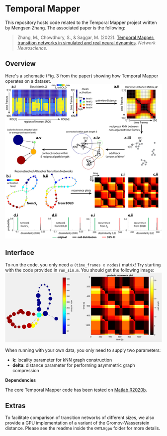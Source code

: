 # Temporal Mapper

This repository hosts code related to the Temporal Mapper project written by Mengsen Zhang. The associated paper is the following:

> Zhang, M., Chowdhury, S., & Saggar, M. (2022). [Temporal Mapper: transition networks in simulated and real neural dynamics](https://braindynamicslab.github.io/papers/tmapper/). *Network Neuroscience*.

## Overview 

Here's a schematic (Fig. 3 from the paper) showing how Temporal Mapper operates on a dataset.
![reconstructed transition network](docs/Figure_3_reconsim.png)

## Interface

To run the code, you only need a `(time_frames x nodes)` matrix! Try starting with the code provided in `run_sim.m`. You should get the following image:
![transition network from sim](docs/sim_res.png)

When running with your own data, you only need to supply two parameters:
* **k**: locality parameter for kNN graph construction
* **delta**: distance parameter for performing asymmetric graph compression 

**Dependencies**

The core Temporal Mapper code has been tested on [Matlab R2020b](https://www.mathworks.com/products/new_products/release2020b.html). 


## Extras

To facilitate comparison of transition networks of different sizes, we also provide a GPU implementation of a variant of the Gromov-Wasserstein distance. Please see the readme inside the `GWTLBgpu` folder for more details.
